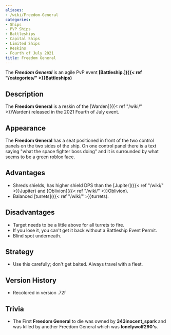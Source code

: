 ```yaml
---
aliases:
- /wiki/Freedom-General
categories:
- Ships
- PVP Ships
- Battleships
- Capital Ships
- Limited Ships
- Reskins
- Fourth of July 2021
title: Freedom General
---
```


The **_Freedom General_** is an agile PvP event **[Battleship.]({{< ref "/categories/" >}}Battleships)** 

## Description

The **Freedom General** is a reskin of the [Warden]({{< ref "/wiki/" >}}Warden) released in the 2021 Fourth of July event.

## Appearance

The **Freedom General** has a seat positioned in front of the two control panels on the two sides of the ship. On one control panel there is a text saying "what the space fighter boss doing" and it is surrounded by what seems to be a green roblox face.

## Advantages

- Shreds shields, has higher shield DPS than the [Jupiter]({{< ref "/wiki/" >}}Jupiter) and [Oblivion]({{< ref "/wiki/" >}}Oblivion).
- Balanced [turrets]({{< ref "/wiki/" >}}turrets).

## Disadvantages

- Target needs to be a little above for all turrets to fire.
- If you lose it, you can't get it back without a Battleship Event Permit.
- Blind spot underneath.

## Strategy

- Use this carefully; don't get baited. Always travel with a fleet.

## Version History 

- Recolored in version .72f

## Trivia

- The First **Freedom General** to die was owned by **343inocent_spark** and was killed by another Freedom General which was **lonelywolf290's**.